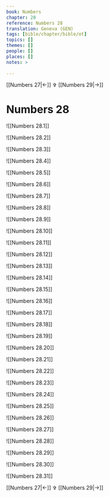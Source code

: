 ```yaml
---
book: Numbers
chapter: 28
reference: Numbers 28
translation: Geneva (GEN)
tags: [bible/chapter/bible/ot]
topics: []
themes: []
people: []
places: []
notes: >
  
---
```


[[Numbers 27|<-]] ✞ [[Numbers 29|->]]

# Numbers 28

![[Numbers 28.1]]

![[Numbers 28.2]]

![[Numbers 28.3]]

![[Numbers 28.4]]

![[Numbers 28.5]]

![[Numbers 28.6]]

![[Numbers 28.7]]

![[Numbers 28.8]]

![[Numbers 28.9]]

![[Numbers 28.10]]

![[Numbers 28.11]]

![[Numbers 28.12]]

![[Numbers 28.13]]

![[Numbers 28.14]]

![[Numbers 28.15]]

![[Numbers 28.16]]

![[Numbers 28.17]]

![[Numbers 28.18]]

![[Numbers 28.19]]

![[Numbers 28.20]]

![[Numbers 28.21]]

![[Numbers 28.22]]

![[Numbers 28.23]]

![[Numbers 28.24]]

![[Numbers 28.25]]

![[Numbers 28.26]]

![[Numbers 28.27]]

![[Numbers 28.28]]

![[Numbers 28.29]]

![[Numbers 28.30]]

![[Numbers 28.31]]

[[Numbers 27|<-]] ✞ [[Numbers 29|->]]
